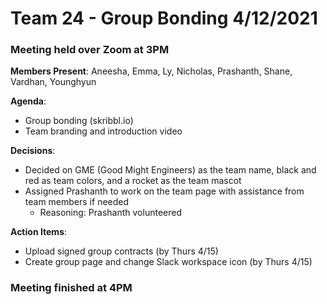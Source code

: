 # Team 24 - Group Bonding 4/12/2021

### Meeting held over Zoom at 3PM

**Members Present**: Aneesha, Emma, Ly, Nicholas, Prashanth, Shane, Vardhan, Younghyun

**Agenda**:
- Group bonding (skribbl.io)
- Team branding and introduction video

**Decisions**:
- Decided on GME (Good Might Engineers) as the team name, black and red as team colors, and a rocket as the team mascot
- Assigned Prashanth to work on the team page with assistance from team members if needed
   * Reasoning: Prashanth volunteered

**Action Items**:
- Upload signed group contracts (by Thurs 4/15)
- Create group page and change Slack workspace icon (by Thurs 4/15)

### Meeting finished at 4PM
